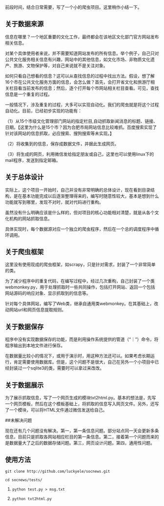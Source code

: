 前段时间，结合日常需要，写了一个小的爬虫项目。这里稍作小结一下。

## 关于数据来源

信息在哪里？一个地区重要的文化工作，最终都会在该地区文化部门官方网站发布相关信息。

对某个具体使用者来说，并不需要知道网站发布的所有信息。举个例子，自己只对公共文化服务相关信息有兴趣，网站中的其他信息，如文化市场、非物质文化遗产、旅游、文物保护等，对自己来说就不是关注对象。

如何只看自己想看的信息？这可以从查找信息的过程中找出方法。假设，想了解16个市在公共文化服务方面的信息，会怎么做？首先，会打开省文化和旅游厅相关栏目看当前发布的信息；然后，逐个打开每个市网站相关栏目查看。可见，查找信息是一个重复的过程。

一般情况下，涉及重复的过程，大多可以实现自动化。我们的爬虫就是将这个过程自动化。目前，已经初步实现的功能有：

（1）从15个市级文化管理部门网站的指定栏目,自动抓取新闻消息的标题、链接、日期。【这里为什么是15个市？因为合肥市局网站信息比较难抓。百度搜索实现了针对该网站的信息抓取，必应搜索、搜狗搜索等未实现。】

（2）将收集到的信息，保存成数据文件，并据此生成网页。

（3）将生成的网页，利用微信发给指定朋友或自己，这里也可以使用linux下的mail程序，发送到指定邮箱。

## 关于总体设计

实际上，这个项目一开始时，自己并没有非常明确的总体设计，现在看到目录结构，是在基本功能完成以后逐渐整理得来的，编写时随意性较大，基本是想到什么功能就写到哪里，发现不对时，就对代码进行重构。

虽然没有什么明确应该是什么样的，但对项目的核心功能相对清楚，就是从各个文化机构的网站抓取信息。

具体实现时，每个数据源对应一个独立的爬虫程序，然后在一个总的调度程序中循环调用。

## 关于爬虫框架

这里没有使用现成的爬虫框架，如scrapy，只是针对需求，封装了一个非常简单的类。

为了减少程序中的重复代码，在编写过程中，经过几次重构，自己封装了一个类webmonkey.py，用于处理抓取时一些共同操作，包括打开网站、返回一个包括网站源码的响应对象、显示抓取到的信息等。

针对每个具体网站，编写了Web类，继承自通用类webmonkey。在其基础上，改动网站url和网页信息提取规则。

## 关于数据保存

程序中没有实现数据保存的功能，而是利用操作系统提供的管道（“｜”）命令，将程序输出到本地文件进行保存。

在数据量比较小的情况下，或用于演示时，用这种方法还可以。如果考虑长期运行，肯定需要使用数据库。但是，这个问题不是很大，自己在另外一个小项目中已经封装过一个sqlite3的类，需要时可以拿过来改改。

## 关于数据展示

为了展示抓取信息，写了一个网页生成的模块txt2html.py。基本的想法是，先写一个网页模板，然后在这个模板基础上，将抓取的信息写入网页文件。另外，还写了一个模块，可以将HTML文件通过微信发送给自己。

##未解决问题

现在还有几个问题没有解决。第一，第一条信息问题。部分站点同一天会更新多条信息，目前只是抓取各网站相应栏目的第一条信息。第二，接着第一个问题而来的是数据量大了之后的数据存储问题。第三，网页设计问题。第四，通用性问题。

## 使用方法

`git clone http://github.com/luckyele/socnews.git`

`cd socnews/tests/`

1. `python test.py > msg.txt`

2. `python txt2html.py`

